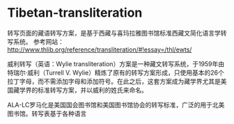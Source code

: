 # Tibetan-transliteration

转写页面的藏语转写方案，是基于西藏与喜玛拉雅图书馆标准西藏文简化语言学转写系统。 
参考网站：http://www.thlib.org/reference/transliteration/#!essay=/thl/ewts/

威利转写（英语：Wylie transliteration）方案是一种藏文转写系统，于1959年由特瑞尔·威利（Turrell V. Wylie）精炼了原有的转写方案形成，只使用基本的26个拉丁字母，而不需添加字母和添加符号。在此之后，这套方案成为藏学界尤其是美国藏学界的标准转写方案，并以威利的姓氏来命名。

ALA-LC罗马化是美国国会图书馆和美国图书馆协会的转写标准，广泛的用于北美图书馆。转写表基于各种语言